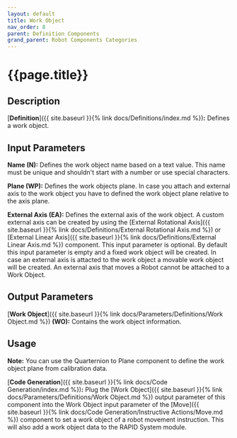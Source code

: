 ```yaml
---
layout: default
title: Work Object
nav_order: 8
parent: Definition Components
grand_parent: Robot Components Categories
---
```


# **{{page.title}}**

## **Description**

[**Definition**]({{ site.baseurl }}{% link docs/Definitions/index.md %})**:** 
Defines a work object. 

## **Input Parameters**

**Name (N):** Defines the work object name based on a text value. This name must be unique and shouldn't start with a number or use special characters.

**Plane (WP):** Defines the work objects plane. In case you attach and external axis to the work object you have to defined the work object plane relative to the axis plane. 

**External Axis (EA):** Defines the external axis of the work object. A custom external axis can be created by using the [External Rotational Axis]({{ site.baseurl }}{% link docs/Definitions/External Rotational Axis.md %}) or [External Linear Axis]({{ site.baseurl }}{% link docs/Definitions/External Linear Axis.md %}) component. This input parameter is optional. By default this input parameter is empty and a fixed work object will be created. In case an external axis is attacted to the work object a movable work object will be created. An external axis that moves a Robot cannot be attached to a Work Object. 

## **Output Parameters**

[**Work Object**]({{ site.baseurl }}{% link docs/Parameters/Definitions/Work Object.md %}) **(WO):** Contains the work object information.

## **Usage**

**Note:** You can use the Quarternion to Plane component to define the work object plane from calibration data. 

[**Code Generation**]({{ site.baseurl }}{% link docs/Code Generation/index.md %})**:** Plug the [Work Object]({{ site.baseurl }}{% link docs/Parameters/Definitions/Work Object.md %}) output parameter of this component into the Work Object input parameter of the [Move]({{ site.baseurl }}{% link docs/Code Generation/Instructive Actions/Move.md %}) component to set a work object of a robot movement instruction. This will also add a work object data to the RAPID System module.
